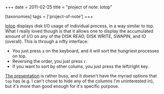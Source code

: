 +++
date = 2011-02-25
title = "project of note: Iotop"

[taxonomies]
tags = ['project-of-note']
+++

[Iotop] displays disk I/O usage of individual process, in a way similar
to top. What I really loved though is that it allows one to display the
accumulated amount of I/O on any of the DISK READ, DISK WRITE, SWAPIN,
and IO (overall). This is through a nifty interface:

-   You just press `a` on the keyboard, and it will sort the hungriest
    processes on top.
-   Reversing the order, you just press `r`.
-   If you want to sort by other colums, you just press the left/right
    key.

[The presentation] is rather busy, and it doesn't have the myriad
options that `top` has (e.g. I can't chose to hide any of the columns
I'm uninterested in), but it's more than good enough for it's
specific purpose.

  [Iotop]: http://guichaz.free.fr/iotop/
  [The presentation]: http://guichaz.free.fr/iotop/iotop_big.png
